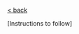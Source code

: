 [< back](../lab2-2-guide.md)

[Instructions to follow]

<!--put guidance on jupyter notebooks
- via notebooks.azure.com
- via DSVM in AML
- (locally)
-->
